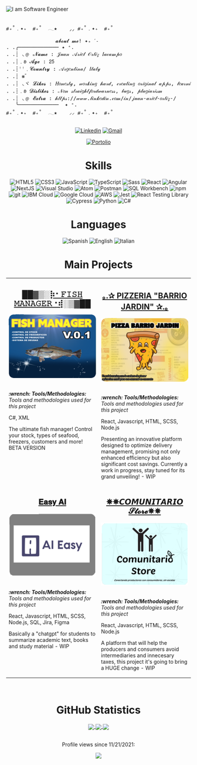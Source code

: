 
![I am Software Engineer](https://gcdnb.pbrd.co/images/NBqt8bXzPfgd.png?o=1)

<pre> 
⧣₊˚﹒✦₊  ⧣₊˚  𓂃★    ⸝⸝ ⧣₊˚﹒✦₊  ⧣₊˚
      
                𝓪𝓫𝓸𝓾𝓽 𝓶𝓮! ✦₊ ˊ˗ 
. .╭───────────── ✦ ⁺.
. .┊ ◟﹫ 𝓝𝓪𝓶𝓮 : 𝒥𝓊𝒶𝓃 𝒜𝓇𝒾𝑒𝓁 𝒪𝓇𝓉𝒾𝓏 𝐼𝒶𝒸𝒶𝓂𝓅𝑜
. .┊﹒𐐪 𝓐𝓰𝓮 : 𝟤𝟧
. .┊ꜝꜝ﹒𝓒𝓸𝓾𝓷𝓽𝓻𝔂 : 𝒜𝓇𝑔𝑒𝓃𝓉𝒾𝓃𝒶/ 𝐼𝓉𝒶𝓁𝓎
. .┊ ⨳゛ 
. .┊ ◟ヾ 𝓛𝓲𝓴𝓮𝓼 : 𝐻𝑜𝓃𝑒𝓈𝓉𝓎, 𝓌𝑜𝓇𝓀𝒾𝓃𝑔 𝒽𝒶𝓇𝒹, 𝒸𝓇𝑒𝒶𝓉𝒾𝓃𝑔 𝑜𝓇𝒾𝑔𝒾𝓃𝒶𝓁 𝒶𝓅𝓅𝓈, 𝓁𝑒𝒶𝓇𝓃𝒾𝓃𝑔 𝓃𝑒𝓌 𝓉𝒽𝒾𝓃𝑔𝓈
. .┊﹒𐐪 𝓓𝓲𝓼𝓵𝓲𝓴𝓮𝓼 : 𝒩𝑜𝓃 𝓈𝓉𝓇𝒶𝒾𝑔𝒽𝓉𝒻𝑜𝓇𝒹𝓌𝒶𝓇𝓃𝑒𝓈𝓈, 𝒷𝓊𝑔𝓈, 𝓅𝓁𝒶𝑔𝒾𝒶𝓇𝒾𝓈𝓂
. .┊ ◟﹫ 𝓔𝔁𝓽𝓻𝓪 : 𝒽𝓉𝓉𝓅𝓈://𝓌𝓌𝓌.𝓁𝒾𝓃𝓀𝑒𝒹𝒾𝓃.𝒸𝑜𝓂/𝒾𝓃/𝒿𝓊𝒶𝓃-𝒶𝓇𝒾𝑒𝓁-𝑜𝓇𝓉𝒾𝓏-/
   ╰─────────────  ✦ ⁺.
⧣₊˚﹒✦₊  ⧣₊˚  𓂃★    ⸝⸝ ⧣₊˚﹒✦₊  ⧣₊˚
  </pre>






<div align="center">
  <a href="https://www.linkedin.com/in/juan-ariel-ortiz-/" target="_blank" rel="external"><img src="https://img.shields.io/badge/LinkedIn-0077B5?style=for-the-badge&logo=linkedin&logoColor=white" alt="Linkedin"></a>
  <a href="mailto:juanarielok@gmail.com" target="_blank"><img src="https://img.shields.io/badge/Gmail-D14836?style=for-the-badge&logo=gmail&logoColor=white" alt="Gmail"></a>
  
  <a href="        /" target="_blank"><img src="https://img.shields.io/badge/Portfolio-%23000000.svg?style=for-the-badge&logo=firefox&logoColor=#FF7139" alt="Portolio"></a> 
</div>







<h1 align="center">Skills</h1>

<div align="center">
  <img
    src="https://img.shields.io/badge/HTML5-E34F26?style=for-the-badge&logo=html5&logoColor=white"
    alt="HTML5"
  />
  <img
    src="https://img.shields.io/badge/CSS3-1572B6?style=for-the-badge&logo=css3&logoColor=white"
    alt="CSS3"
  />
  <img
    src="https://img.shields.io/badge/JavaScript-F7DF1E?style=for-the-badge&logo=javascript&logoColor=black"
    alt="JavaScript"
  />
  <img
    src="https://img.shields.io/badge/TypeScript-007ACC?style=for-the-badge&logo=typescript&logoColor=white"
    alt="TypeScript"
  />
  <img
    src="https://img.shields.io/badge/Sass-CC6699?style=for-the-badge&logo=sass&logoColor=white"
    alt="Sass"
  />
  <img
    src="https://img.shields.io/badge/React-20232A?style=for-the-badge&logo=react&logoColor=61DAFB"
    alt="React"
  />
  <img
    src="https://img.shields.io/badge/Angular-DD0031?style=for-the-badge&logo=angular&logoColor=white"
    alt="Angular"
  />
  <img
    src="https://img.shields.io/badge/Next.js-000000?style=for-the-badge&logo=next.js&logoColor=white"
    alt="NextJS"
  />
  <img
    src="https://img.shields.io/badge/Visual_Studio-5C2D91?style=for-the-badge&logo=visual-studio&logoColor=white"
    alt="Visual Studio"
  />
  <img
    src="https://img.shields.io/badge/Atom-66595C?style=for-the-badge&logo=atom&logoColor=white"
    alt="Atom"
  />
  <img
    src="https://img.shields.io/badge/Postman-FF6C37?style=for-the-badge&logo=postman&logoColor=white"
    alt="Postman"
  />
  <img
    src="https://img.shields.io/badge/MySQL-4479A1?style=for-the-badge&logo=mysql&logoColor=white"
    alt="SQL Workbench"
  />
  <img
    src="https://img.shields.io/badge/npm-CB3837?style=for-the-badge&logo=npm&logoColor=white"
    alt="npm"
  />
  <img
    src="https://img.shields.io/badge/git-F05032?style=for-the-badge&logo=git&logoColor=white"
    alt="git"
  />
  <img
    src="https://img.shields.io/badge/IBM%20Cloud-1261FE?style=for-the-badge&logo=IBM%20Cloud&logoColor=white"
    alt="IBM Cloud"
  />
  <img
    src="https://img.shields.io/badge/Google%20Cloud-4285F4?style=for-the-badge&logo=googlecloud&logoColor=white"
    alt="Google Cloud"
  />
  <img
    src="https://img.shields.io/badge/Amazon%20AWS-232F3E?style=for-the-badge&logo=amazonaws&logoColor=white"
    alt="AWS"
  />
  <img
    src="https://img.shields.io/badge/Jest-C21325?style=for-the-badge&logo=jest&logoColor=white"
    alt="Jest"
  />
  <img
    src="https://img.shields.io/badge/Testing%20Library-E33332?style=for-the-badge&logo=testing-library&logoColor=white"
    alt="React Testing Library"
  />
  <img
    src="https://img.shields.io/badge/Cypress-17202C?style=for-the-badge&logo=cypress&logoColor=white"
    alt="Cypress"
  />
  <img
    src="https://img.shields.io/badge/Python-3776AB?style=for-the-badge&logo=python&logoColor=white"
    alt="Python"
  />
  <img
    src="https://img.shields.io/badge/C%23-239120?style=for-the-badge&logo=c-sharp&logoColor=white"
    alt="C#"
  />
</div>
<h1 align="center">Languages</h1>
<div align="center">
  <img
    src="https://img.shields.io/badge/Spanish-E34F26?style=for-the-badge&logo=none&logoColor=white"
    alt="Spanish"
  />
  <img
    src="https://img.shields.io/badge/English-1572B6?style=for-the-badge&logo=none&logoColor=white"
    alt="English"
  />
  <img
    src="https://img.shields.io/badge/Italian-007ACC?style=for-the-badge&logo=none&logoColor=white"
    alt="Italian"
  />
</div>





<h1 align="center">Main Projects</h1>

<table>
  <tr>
    <td valign="top" width="50%">
      <h2 align="center"><a href="https://github.com/Juanarielok/Fish-Manager-2021">██▓▒­░⡷⠂𝙵𝙸𝚂𝙷 𝙼𝙰𝙽𝙰𝙶𝙴𝚁⠐⢾░▒▓██</a></h2>
      <a href="https://github.com/Juanarielok/Fish-Manager-2021"><img width="100%" src="FISHMANAGER1.png" alt="Project-preview1" /></a>
      <br>
      <br>
           <p><em><strong>:wrench: Tools/Methodologies:</strong> Tools and methodologies used for this project</em></p>
     <p>C#, XML</p>
      <p>The ultimate fish manager! Control your stock, types of seafood, freezers, customers and more! BETA VERSION </p>
    </td>
    <td valign="top" width="50%">
      <h2 align="center"><a href="https://github.com/Juanarielok/BarrioJardin-Pizzeria">｡.✰ PIZZERIA "BARRIO JARDIN" ✰.｡</a></h2>
      <a href="https://github.com/Juanarielok/BarrioJardin-Pizzeria"><img width="100%" src="fortu.png" alt="Project-preview" /></a>
      <br>
      <br>
          <p><em><strong>:wrench: Tools/Methodologies:</strong> Tools and methodologies used for this project</em></p>
      <p>React, Javascript, HTML, SCSS, Node.js</p>
      <p>Presenting an innovative platform designed to optimize delivery management, promising not only enhanced efficiency but also significant cost savings. Currently a work in progress, stay tuned for its grand unveiling! - WIP</p>
    </td>
  </tr>
  <tr>
    <td valign="top" width="50%">
      <h2 align="center"><a href="https://github.com/Juanarielok/easyai"> 𝐄𝐚𝐬𝐲 𝐀𝐈</a></h2>
      <a href="https://github.com/Juanarielok/easyai"><img width="100%" src="aie.png" alt="Project-preview" /></a>
      <br>
      <br>
      <p><em><strong>:wrench: Tools/Methodologies:</strong> Tools and methodologies used for this project</em></p>
     <p>React, Javascript, HTML, SCSS, Node.js, SQL, Jira, Figma</p>
      <p>Basically a "chatgpt" for students to summarize academic text, books and study material - WIP</p>
    </td>
    <td valign="top" width="50%">
      <h2 align="center"><a href="https://github.com/Juanarielok/repository4">✵✵𝘾𝙊𝙈𝙐𝙉𝙄𝙏𝘼𝙍𝙄𝙊 𝓢𝓽𝓸𝓻𝓮✵✵</a></h2>
      <a href="https://github.com/Juanarielok/repository4"><img width="100%" src="comn.png" alt="Project-preview" /></a>
      <br>
      <br>
      <p><em><strong>:wrench: Tools/Methodologies:</strong> Tools and methodologies used for this project</em></p>
      <p>React, Javascript, HTML, SCSS, Node.js</p>
      <p>A platform that will help the producers and consumers avoid intermediaries and innecesary taxes, this project it's going to bring a HUGE change - WIP</p>
    </td>
  </tr>
</table>
<br>



<h1 align="center">GitHub Statistics</h1>

<div align="center">
  <a href="https://github.com/anuraghazra/github-readme-stats">
    <img align="center" width="500px" src="https://github-readme-stats.vercel.app/api?username=Juanarielok&count_private=true&show_icons=true&theme=dracula" />
  </a>
  <a href="https://github.com/anuraghazra/github-readme-stats">
    <img align="center" width="500px" src="https://github-readme-stats.vercel.app/api/top-langs/?username=Juanarielok&layout=compact&theme=dracula&langs_count=10&hide=shell,less,dockerfile,jinja" />
  </a>
  <a href="https://git.io/streak-stats">
    <img align="center" width="500px" src="http://github-readme-streak-stats.herokuapp.com?user=Juanarielok&theme=dark&date_format=M%20j%5B%2C%20Y%5D" />
  </a>
  <br>
  <br>
  <div>
    <p>Profile views since 11/21/2021:</p>
    <p><img alingn="center" src="https://profile-counter.glitch.me/Juanarielok/count.svg"></p>
  </div>
</div>


